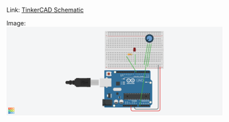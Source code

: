 Link: [TinkerCAD Schematic](https://www.tinkercad.com/things/2Hqdr6IKENB/editel?returnTo=%2Fdashboard%2Fdesigns%2Fcircuits&sharecode=VbZTskrd-4HxqPAfFi95-hUj5nEFc_j6tGfX3oHZpcU)<br />

Image:<br />
![Schematic Image](assets/dimmable_led.png)
